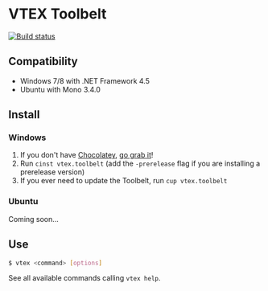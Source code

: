 # VTEX Toolbelt

[![Build status](https://ci.appveyor.com/api/projects/status/yys7qdt4u3y3ybu1)](https://ci.appveyor.com/project/rdumont/toolbelt-dotnet)

## Compatibility

* Windows 7/8 with .NET Framework 4.5
* Ubuntu with Mono 3.4.0


## Install

### Windows

1. If you don't have [Chocolatey](http://chocolatey.org/), [go grab it](http://chocolatey.org/)!
2. Run `cinst vtex.toolbelt` (add the `-prerelease` flag if you are installing a prerelease version)
3. If you ever need to update the Toolbelt, run `cup vtex.toolbelt`

### Ubuntu

Coming soon...


## Use

```sh
$ vtex <command> [options]
```

See all available commands calling `vtex help`.
